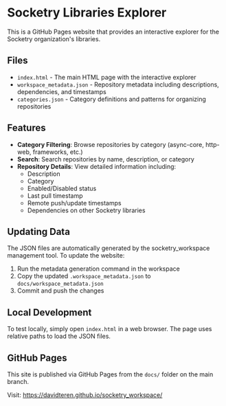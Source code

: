 # Socketry Libraries Explorer

This is a GitHub Pages website that provides an interactive explorer for the Socketry organization's libraries.

## Files

- `index.html` - The main HTML page with the interactive explorer
- `workspace_metadata.json` - Repository metadata including descriptions, dependencies, and timestamps
- `categories.json` - Category definitions and patterns for organizing repositories

## Features

- **Category Filtering**: Browse repositories by category (async-core, http-web, frameworks, etc.)
- **Search**: Search repositories by name, description, or category
- **Repository Details**: View detailed information including:
  - Description
  - Category
  - Enabled/Disabled status
  - Last pull timestamp
  - Remote push/update timestamps
  - Dependencies on other Socketry libraries

## Updating Data

The JSON files are automatically generated by the socketry_workspace management tool. To update the website:

1. Run the metadata generation command in the workspace
2. Copy the updated `.workspace_metadata.json` to `docs/workspace_metadata.json`
3. Commit and push the changes

## Local Development

To test locally, simply open `index.html` in a web browser. The page uses relative paths to load the JSON files.

## GitHub Pages

This site is published via GitHub Pages from the `docs/` folder on the main branch.

Visit: https://davidteren.github.io/socketry_workspace/

